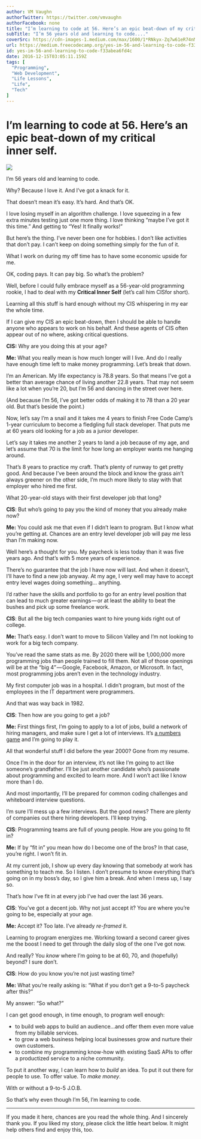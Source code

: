 ```yaml
---
author: VM Vaughn
authorTwitter: https://twitter.com/vmvaughn
authorFacebook: none
title: "I’m learning to code at 56. Here’s an epic beat-down of my critical inner self."
subTitle: "I’m 56 years old and learning to code...."
coverSrc: https://cdn-images-1.medium.com/max/1600/1*RNkyx-Zq7w61eR74nMYgnA.jpeg
url: https://medium.freecodecamp.org/yes-im-56-and-learning-to-code-f33abea6fd4c
id: yes-im-56-and-learning-to-code-f33abea6fd4c
date: 2016-12-15T03:05:11.159Z
tags: [
  "Programming",
  "Web Development",
  "Life Lessons",
  "Life",
  "Tech"
]
---
```

# I’m learning to code at 56\. Here’s an epic beat-down of my critical inner self.



![](https://cdn-images-1.medium.com/max/1600/1*RNkyx-Zq7w61eR74nMYgnA.jpeg)



I’m 56 years old and learning to code.

Why? Because I love it. And I’ve got a knack for it.

That doesn’t mean it’s easy. It’s hard. And that’s OK.

I love losing myself in an algorithm challenge. I love squeezing in a few extra minutes testing just one more thing. I love thinking “maybe I’ve got it this time.” And getting to “Yes! It finally works!”

But here’s the thing. I’ve never been one for hobbies. I don’t like activities that don’t pay. I can’t keep on doing something simply for the fun of it.

What I work on during my off time has to have some economic upside for me.

OK, coding pays. It can pay big. So what’s the problem?

Well, before I could fully embrace myself as a 56-year-old programming rookie, I had to deal with my **Critical Inner Self** (let’s call him CISfor short).

Learning all this stuff is hard enough without my CIS whispering in my ear the whole time.

If I can give my CIS an epic beat-down, then I should be able to handle anyone who appears to work on his behalf. And these agents of CIS often appear out of no where, asking critical questions.

**CIS:** Why are you doing this at your age?

**Me:** What you really mean is how much longer will I live. And do I really have enough time left to make money programming. Let’s break that down.

I’m an American. My life expectancy is 78.8 years. So that means I’ve got a better than average chance of living another 22.8 years. That may not seem like a lot when you’re 20, but I’m 56 and dancing in the street over here.

(And because I’m 56, I’ve got better odds of making it to 78 than a 20 year old. But that’s beside the point.)

Now, let’s say I’m a snail and it takes me 4 years to finish Free Code Camp’s 1-year curriculum to become a fledgling full stack developer. That puts me at 60 years old looking for a job as a junior developer.

Let’s say it takes me another 2 years to land a job because of my age, and let’s assume that 70 is the limit for how long an employer wants me hanging around.

That’s 8 years to practice my craft. That’s plenty of runway to get pretty good. And because I’ve been around the block and know the grass ain’t always greener on the other side, I’m much more likely to stay with that employer who hired me first.

What 20-year-old stays with their first developer job that long?

**CIS**: But who’s going to pay you the kind of money that you already make now?

**Me:** You could ask me that even if I didn’t learn to program. But I know what you’re getting at. Chances are an entry level developer job will pay me less than I’m making now.

Well here’s a thought for you. My paycheck is less today than it was five years ago. And that’s with 5 more years of experience.

There’s no guarantee that the job I have now will last. And when it doesn’t, I’ll have to find a new job anyway. At my age, I very well may have to accept entry level wages doing something… anything.

I’d rather have the skills and portfolio to go for an entry level position that can lead to much greater earnings — or at least the ability to beat the bushes and pick up some freelance work.

**CIS**: But all the big tech companies want to hire young kids right out of college.

**Me:** That’s easy. I don’t want to move to Silicon Valley and I’m not looking to work for a big tech company.

You’ve read the same stats as me. By 2020 there will be 1,000,000 more programming jobs than people trained to fill them. Not all of those openings will be at the “big 4” — Google, Facebook, Amazon, or Microsoft. In fact, most programming jobs aren’t even in the technology industry.

My first computer job was in a hospital. I didn’t program, but most of the employees in the IT department were programmers.

And that was way back in 1982.

**CIS**: Then how are you going to get a job?

**Me:** First things first, I’m going to apply to a lot of jobs, build a network of hiring managers, and make sure I get a lot of interviews. It’s [a numbers game](https://medium.freecodecamp.com/5-key-learnings-from-the-post-bootcamp-job-search-9a07468d2331#.7mio1uw2s) and I’m going to play it.

All that wonderful stuff I did before the year 2000? Gone from my resume.

Once I’m in the door for an interview, it’s not like I’m going to act like someone’s grandfather. I’ll be just another candidate who’s passionate about programming and excited to learn more. And I won’t act like I know more than I do.

And most importantly, I’ll be prepared for common coding challenges and whiteboard interview questions.

I’m sure I’ll mess up a few interviews. But the good news? There are plenty of companies out there hiring developers. I’ll keep trying.

**CIS**: Programming teams are full of young people. How are you going to fit in?

**Me:** If by “fit in” you mean how do I become one of the bros? In that case, you’re right. I won’t fit in.

At my current job, I show up every day knowing that somebody at work has something to teach me. So I listen. I don’t presume to know everything that’s going on in my boss’s day, so I give him a break. And when I mess up, I say so.

That’s how I’ve fit in at every job I’ve had over the last 36 years.

**CIS**: You’ve got a decent job. Why not just accept it? You are where you’re going to be, especially at your age.

**Me:** Accept it? Too late. I’ve already _re-framed_ it.

Learning to program energizes me. Working toward a second career gives me the boost I need to get through the daily slog of the one I’ve got now.

And really? You _know_ where I’m going to be at 60, 70, and (hopefully) beyond? I sure don’t.

**CIS**: How do you know you’re not just wasting time?

**Me:** What you’re really asking is: “What if you don’t get a 9-to-5 paycheck after this?”

My answer: “So what?”

I can get good enough, in time enough, to program well enough:

*   to build web apps to build an audience…and offer them even more value from my billable services.
*   to grow a web business helping local businesses grow and nurture their own customers.
*   to combine my programming know-how with existing SaaS APIs to offer a productized service to a niche community.

To put it another way, I can learn how to _build_ an idea. To put it out there for people to use. To offer value. To _make money_.

With or without a 9-to-5 J.O.B.

So that’s why even though I’m 56, I’m learning to code.











* * *







If you made it here, chances are you read the whole thing. And I sincerely thank you. If you liked my story, please click the little heart below. It might help others find and enjoy this, too.








